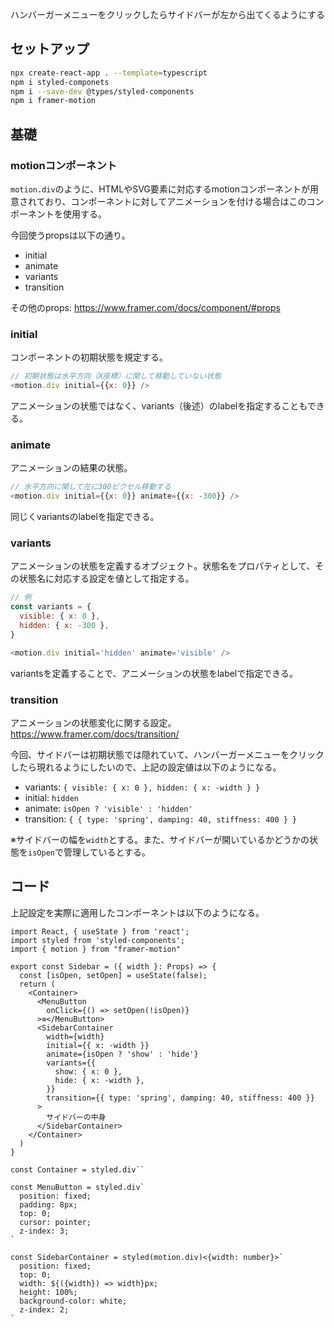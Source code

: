 ハンバーガーメニューをクリックしたらサイドバーが左から出てくるようにする

## セットアップ
```sh
npx create-react-app . --template=typescript
npm i styled-componets
npm i --save-dev @types/styled-components
npm i framer-motion
```

## 基礎
### motionコンポーネント
`motion.div`のように、HTMLやSVG要素に対応するmotionコンポーネントが用意されており、コンポーネントに対してアニメーションを付ける場合はこのコンポーネントを使用する。

今回使うpropsは以下の通り。
- initial
- animate
- variants
- transition

その他のprops: https://www.framer.com/docs/component/#props

### initial
コンポーネントの初期状態を規定する。

```js
// 初期状態は水平方向（X座標）に関して移動していない状態
<motion.div initial={{x: 0}} />
```

アニメーションの状態ではなく、variants（後述）のlabelを指定することもできる。

### animate
アニメーションの結果の状態。

```js
// 水平方向に関して左に300ピクセル移動する
<motion.div initial={{x: 0}} animate={{x: -300}} />
```

同じくvariantsのlabelを指定できる。

### variants
アニメーションの状態を定義するオブジェクト。状態名をプロパティとして、その状態名に対応する設定を値として指定する。

```js
// 例
const variants = {
  visible: { x: 0 },
  hidden: { x: -300 },
}

<motion.div initial='hidden' animate='visible' />
```

variantsを定義することで、アニメーションの状態をlabelで指定できる。

### transition
アニメーションの状態変化に関する設定。
https://www.framer.com/docs/transition/

今回、サイドバーは初期状態では隠れていて、ハンバーガーメニューをクリックしたら現れるようにしたいので、上記の設定値は以下のようになる。

- variants: `{ visible: { x: 0 }, hidden: { x: -width } }`
- initial: `hidden`
- animate: `isOpen ? 'visible' : 'hidden'`
- transition: `{ { type: 'spring', damping: 40, stiffness: 400 } }`

※サイドバーの幅を`width`とする。また、サイドバーが開いているかどうかの状態を`isOpen`で管理しているとする。

## コード
上記設定を実際に適用したコンポーネントは以下のようになる。

```tsx
import React, { useState } from 'react';
import styled from 'styled-components';
import { motion } from "framer-motion"

export const Sidebar = ({ width }: Props) => {
  const [isOpen, setOpen] = useState(false);
  return (
    <Container>
      <MenuButton
        onClick={() => setOpen(!isOpen)}
      >≡</MenuButton>
      <SidebarContainer
        width={width}
        initial={{ x: -width }}
        animate={isOpen ? 'show' : 'hide'}
        variants={{
          show: { x: 0 },
          hide: { x: -width },
        }}
        transition={{ type: 'spring', damping: 40, stiffness: 400 }}
      >
        サイドバーの中身
      </SidebarContainer>
    </Container>
  )
}

const Container = styled.div``

const MenuButton = styled.div`
  position: fixed;
  padding: 8px;
  top: 0;
  cursor: pointer;
  z-index: 3;
`

const SidebarContainer = styled(motion.div)<{width: number}>`
  position: fixed;
  top: 0;
  width: ${({width}) => width}px;
  height: 100%;
  background-color: white;
  z-index: 2;
`
```
